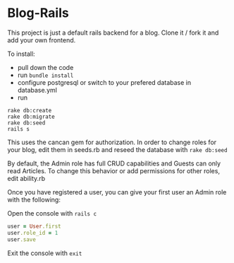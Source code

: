 Blog-Rails
===

This project is just a default rails backend for a blog. Clone it / fork it and add your own frontend.

To install:

* pull down the code
* run `bundle install`
* configure postgresql or switch to your prefered database in database.yml
* run
```
rake db:create
rake db:migrate
rake db:seed
rails s
```

This uses the cancan gem for authorization. In order to change roles for your blog, edit them in seeds.rb and reseed the database with `rake db:seed`

By default, the Admin role has full CRUD capabilities and Guests can only read Articles. To change this behavior or add permissions for other roles, edit ability.rb

Once you have registered a user, you can give your first user an Admin role with the following:

Open the console with `rails c`
```ruby
user = User.first
user.role_id = 1
user.save
```
Exit the console with `exit`
